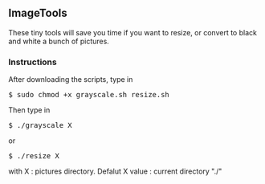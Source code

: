 <h2>ImageTools</h2>
<p>These tiny tools will save you time if you want to resize, or convert to black and white a bunch of pictures.</p> 

<h3>Instructions</h3>
<p>After downloading the scripts, type in
<pre>$ sudo chmod +x grayscale.sh resize.sh</pre>Then type in <pre>$ ./grayscale X</pre> or <pre>$ ./resize X</pre> with X : pictures directory. Defalut X value : current directory "./"</p>  


